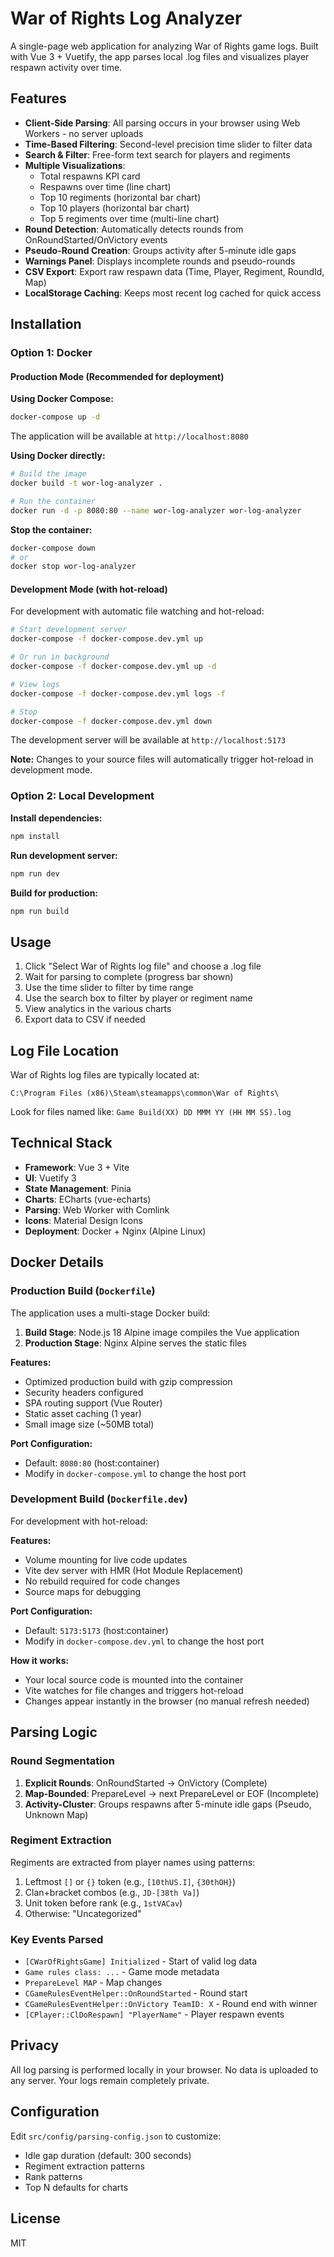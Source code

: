 # War of Rights Log Analyzer

A single-page web application for analyzing War of Rights game logs. Built with Vue 3 + Vuetify, the app parses local .log files and visualizes player respawn activity over time.

## Features

- **Client-Side Parsing**: All parsing occurs in your browser using Web Workers - no server uploads
- **Time-Based Filtering**: Second-level precision time slider to filter data
- **Search & Filter**: Free-form text search for players and regiments
- **Multiple Visualizations**:
  - Total respawns KPI card
  - Respawns over time (line chart)
  - Top 10 regiments (horizontal bar chart)
  - Top 10 players (horizontal bar chart)
  - Top 5 regiments over time (multi-line chart)
- **Round Detection**: Automatically detects rounds from OnRoundStarted/OnVictory events
- **Pseudo-Round Creation**: Groups activity after 5-minute idle gaps
- **Warnings Panel**: Displays incomplete rounds and pseudo-rounds
- **CSV Export**: Export raw respawn data (Time, Player, Regiment, RoundId, Map)
- **LocalStorage Caching**: Keeps most recent log cached for quick access

## Installation

### Option 1: Docker

#### Production Mode (Recommended for deployment)

**Using Docker Compose:**
```bash
docker-compose up -d
```

The application will be available at `http://localhost:8080`

**Using Docker directly:**
```bash
# Build the image
docker build -t wor-log-analyzer .

# Run the container
docker run -d -p 8080:80 --name wor-log-analyzer wor-log-analyzer
```

**Stop the container:**
```bash
docker-compose down
# or
docker stop wor-log-analyzer
```

#### Development Mode (with hot-reload)

For development with automatic file watching and hot-reload:

```bash
# Start development server
docker-compose -f docker-compose.dev.yml up

# Or run in background
docker-compose -f docker-compose.dev.yml up -d

# View logs
docker-compose -f docker-compose.dev.yml logs -f

# Stop
docker-compose -f docker-compose.dev.yml down
```

The development server will be available at `http://localhost:5173`

**Note:** Changes to your source files will automatically trigger hot-reload in development mode.

### Option 2: Local Development

**Install dependencies:**
```bash
npm install
```

**Run development server:**
```bash
npm run dev
```

**Build for production:**
```bash
npm run build
```

## Usage

1. Click "Select War of Rights log file" and choose a .log file
2. Wait for parsing to complete (progress bar shown)
3. Use the time slider to filter by time range
4. Use the search box to filter by player or regiment name
5. View analytics in the various charts
6. Export data to CSV if needed

## Log File Location

War of Rights log files are typically located at:
```
C:\Program Files (x86)\Steam\steamapps\common\War of Rights\
```

Look for files named like: `Game Build(XX) DD MMM YY (HH MM SS).log`

## Technical Stack

- **Framework**: Vue 3 + Vite
- **UI**: Vuetify 3
- **State Management**: Pinia
- **Charts**: ECharts (vue-echarts)
- **Parsing**: Web Worker with Comlink
- **Icons**: Material Design Icons
- **Deployment**: Docker + Nginx (Alpine Linux)

## Docker Details

### Production Build (`Dockerfile`)

The application uses a multi-stage Docker build:

1. **Build Stage**: Node.js 18 Alpine image compiles the Vue application
2. **Production Stage**: Nginx Alpine serves the static files

**Features:**
- Optimized production build with gzip compression
- Security headers configured
- SPA routing support (Vue Router)
- Static asset caching (1 year)
- Small image size (~50MB total)

**Port Configuration:**
- Default: `8080:80` (host:container)
- Modify in `docker-compose.yml` to change the host port

### Development Build (`Dockerfile.dev`)

For development with hot-reload:

**Features:**
- Volume mounting for live code updates
- Vite dev server with HMR (Hot Module Replacement)
- No rebuild required for code changes
- Source maps for debugging

**Port Configuration:**
- Default: `5173:5173` (host:container)
- Modify in `docker-compose.dev.yml` to change the host port

**How it works:**
- Your local source code is mounted into the container
- Vite watches for file changes and triggers hot-reload
- Changes appear instantly in the browser (no manual refresh needed)

## Parsing Logic

### Round Segmentation

1. **Explicit Rounds**: OnRoundStarted → OnVictory (Complete)
2. **Map-Bounded**: PrepareLevel → next PrepareLevel or EOF (Incomplete)
3. **Activity-Cluster**: Groups respawns after 5-minute idle gaps (Pseudo, Unknown Map)

### Regiment Extraction

Regiments are extracted from player names using patterns:
1. Leftmost `[]` or `{}` token (e.g., `[10thUS.I]`, `{30thOH}`)
2. Clan+bracket combos (e.g., `JD-[38th Va]`)
3. Unit token before rank (e.g., `1stVACav`)
4. Otherwise: "Uncategorized"

### Key Events Parsed

- `[CWarOfRightsGame] Initialized` - Start of valid log data
- `Game rules class: ...` - Game mode metadata
- `PrepareLevel MAP` - Map changes
- `CGameRulesEventHelper::OnRoundStarted` - Round start
- `CGameRulesEventHelper::OnVictory TeamID: X` - Round end with winner
- `[CPlayer::ClDoRespawn] "PlayerName"` - Player respawn events

## Privacy

All log parsing is performed locally in your browser. No data is uploaded to any server. Your logs remain completely private.

## Configuration

Edit `src/config/parsing-config.json` to customize:
- Idle gap duration (default: 300 seconds)
- Regiment extraction patterns
- Rank patterns
- Top N defaults for charts

## License

MIT
